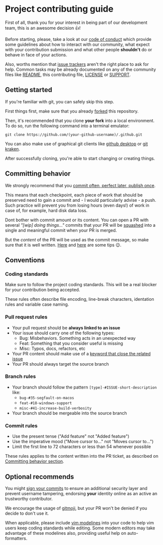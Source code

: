 # Project contributing guide

First of all, thank you for your interest in being part of our development
team, this is an awesome decision 👍!

Before starting, please, take a look at our
[code of conduct](../../../.github/blob/master/CODE_OF_CONDUCT.md) which
provide some guidelines about how to interact with our community, what expect
with your contribution submission and what other people **shouldn't** do or
behave in face of your actions.

Also, worths mention that [issue trackers](../../issues) aren't the right place
to ask for help. Common tasks may be already documented on any of the community
files like [README](README.md), this contributing file, [LICENSE](LICENSE.md)
or [SUPPORT](SUPPORT.md).

## Getting started

If you're familiar with git, you can safely skip this step.

First things first, make sure that you already [forked](../../fork) this
repository.

Then, it's recommended that you clone **your fork** into a local environment.
To do so, run the following command into a terminal emulator:

`git clone https://github.com/(your-github-username)/.github.git`

You can also make use of graphical git clients like [github desktop](https://desktop.github.com)
or [git kraken](https://www.gitkraken.com).

After successfully cloning, you're able to start changing or creating things.

## Committing behavior

We strongly recommend that you [commit often, perfect later, publish once](https://en.wikibooks.org/wiki/Commit_Often,_Perfect_Later,_Publish_Once:_Git_Best_Practices/Commiting_early_and_often).

This means that each checkpoint, each piece of work that should be preserved
need to gain a commit and - I would particularly advise - a push. Such practice
will prevent you from losing hours (even days!) of work in case of, for example,
hard disk data loss.

Dont bother with commit amount or its content. You can open a PR with several
_"[wip] doing things..."_ commits that your PR will be [squashed](https://git-scm.com/book/en/v2/Git-Tools-Rewriting-History#_squashing)
into a single and meaningful commit when your PR is merged.

But the *content* of the PR will be used as the commit message, so make sure that
it is well written. [Here](https://thoughtbot.com/blog/5-useful-tips-for-a-better-commit-message)
and [here](https://chris.beams.io/posts/git-commit/) are some tips 😉.

## Conventions

### Coding standards

Make sure to follow the project coding standards. This will be a real blocker
for your contribution being accepted.

These rules often describe file encoding, line-break characters, identation
rules and variable case naming.

### Pull request rules

- Your pull request should be **always linked to an issue**
- Your issue should carry one of the following types:
  - Bug: Misbehaviors. Something acts in an unexpected way
  - Feat: Something that you consider useful is missing
  - Misc: Typos, docs, refactors, etc
- Your PR content should make use of a [keyword that close the related issue](https://help.github.com/en/articles/closing-issues-using-keywords)
- Your PR should always target the source branch

### Branch rules

- Your branch should follow the pattern `[type]-#ISSUE-short-description` like:
  - `bug-#35-segfault-on-macos`
  - `feat-#18-windows-support`
  - `misc-#41-increase-build-verbosity`
- Your branch should be mergeable into the source branch

### Commit rules

- Use the present tense ("Add feature" not "Added feature")
- Use the imperative mood ("Move cursor to..." not "Moves cursor to...")
- Limit the first line to 72 characters or less than 54 whenever possible

These rules applies to the content written into the PR ticket, as described on
[Committing behavior section](#committing-behavior).

## Optional recommends

You might [sign your commits](https://help.github.com/en/articles/signing-commits)
to ensure an additional security layer and prevent username tampering,
endorsing **your** identity online as an active an trustworthy contributor.

We encourage the usage of [gitmoji](https://gitmoji.carloscuesta.me/), but
your PR won't be denied if you decide to don't use it.

When applicable, please include [vim modelines](https://vim.fandom.com/wiki/Modeline_magic)
into your code to help vim users keep coding standards while editing. Some
modern editors may take advantage of these modelines also, providing useful
help on auto-formatters.

<!-- vim: set ai si sta et sw=4 sts=4 fenc=utf-8 nobomb eol ff=unix ft=markdown:

